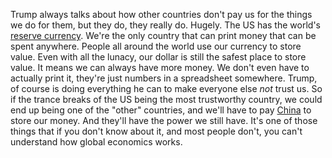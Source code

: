 Trump always talks about how other countries don't pay us for the things we do for them, but they do, they really do. Hugely. The US has the world's <a href="https://en.wikipedia.org/wiki/Reserve_currency">reserve currency</a>. We're the only country that can print money that can be spent anywhere. People all around the world use our currency to store value. Even with all the lunacy, our dollar is still the safest place to store value. It means we can always have more money. We don't even have to actually print it, they're just numbers in a spreadsheet somewhere. Trump, of course is doing everything he can to make everyone else <i>not</i> trust us.  So if the trance breaks of the US being the most trustworthy country, we could end up being one of the "other" countries, and we'll have to pay <a href="https://en.wikipedia.org/wiki/Reserve_currency#Chinese_yuan">China</a> to store our money. And they'll have the power we still have. It's one of those things that if you don't know about it, and most people don't, you can't understand how global economics works. 
